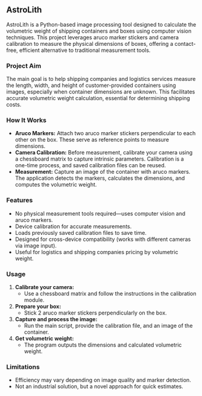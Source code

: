 ## AstroLith

AstroLith is a Python-based image processing tool designed to calculate the volumetric weight of shipping containers and boxes using computer vision techniques. This project leverages aruco marker stickers and camera calibration to measure the physical dimensions of boxes, offering a contact-free, efficient alternative to traditional measurement tools.

### Project Aim
The main goal is to help shipping companies and logistics services measure the length, width, and height of customer-provided containers using images, especially when container dimensions are unknown. This facilitates accurate volumetric weight calculation, essential for determining shipping costs.

### How It Works
- **Aruco Markers:** Attach two aruco marker stickers perpendicular to each other on the box. These serve as reference points to measure dimensions.
- **Camera Calibration:** Before measurement, calibrate your camera using a chessboard matrix to capture intrinsic parameters. Calibration is a one-time process, and saved calibration files can be reused.
- **Measurement:** Capture an image of the container with aruco markers. The application detects the markers, calculates the dimensions, and computes the volumetric weight.

### Features
- No physical measurement tools required—uses computer vision and aruco markers.
- Device calibration for accurate measurements.
- Loads previously saved calibration files to save time.
- Designed for cross-device compatibility (works with different cameras via image input).
- Useful for logistics and shipping companies pricing by volumetric weight.

### Usage
1. **Calibrate your camera:**
   - Use a chessboard matrix and follow the instructions in the calibration module.
2. **Prepare your box:**
   - Stick 2 aruco marker stickers perpendicularly on the box.
3. **Capture and process the image:**
   - Run the main script, provide the calibration file, and an image of the container.
4. **Get volumetric weight:**
   - The program outputs the dimensions and calculated volumetric weight.

### Limitations
- Efficiency may vary depending on image quality and marker detection.
- Not an industrial solution, but a novel approach for quick estimates.

